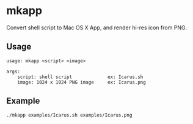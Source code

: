 # mkapp

Convert shell script to Mac OS X App, and render hi-res icon from PNG.

## Usage

```
usage: mkapp <script> <image>

args:
    script: shell script             ex: Icarus.sh
    image: 1024 x 1024 PNG image     ex: Icarus.png
```

## Example

`./mkapp examples/Icarus.sh examples/Icarus.png`
